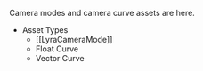 Camera modes and camera curve assets are here.

* Asset Types
	* [[LyraCameraMode]]
	* Float Curve
	* Vector Curve
